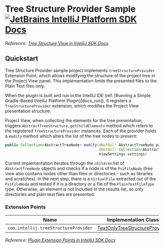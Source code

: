 # Tree Structure Provider Sample [![JetBrains IntelliJ Platform SDK Docs](https://jb.gg/badges/docs.svg)][docs]
*Reference: [Tree Structure View in IntelliJ SDK Docs][docs:tree_structure_view]*

## Quickstart

Tree Structure Provider sample project implements `treeStructureProvider` Extension Point, which allows modifying
the structure of the project tree in the Project View panel. This implementation limits the presented files
to the Plain Text files only.

When the plugin is built and run in the IntelliJ IDE (ref. [Running a Simple Gradle-Based IntelliJ Platform Plugin][docs_run]),
it registers a `TreeStructureProvider` extension, which modifies the Project View presentation structure.

Project View, when collecting the elements for the tree presentation, triggers `AbstractTreeStructure.getChildElements`
method which refers to the registered `TreeStructureProvider` instances. Each of the provider holds a `modify` method
which alters the list of the tree nodes to present:

```java
public Collection<AbstractTreeNode> modify(@NotNull AbstractTreeNode parent,
                                           @NotNull Collection<AbstractTreeNode> children,
                                           ViewSettings settings)
```

Current implementation iterates through the `children` list of `AbstractTreeNode` objects and checks if a node
is of the `PsiFileNode` (tree view also contains nodes other than files or directories - such as libraries and scratches).
In the next step, there is a `VirtualFile` extracted out of the `PsiFileNode` and tested if it is a directory or a file
of the `PlainTextFileType` type. Otherwise, an element is not included in the results list, so only directories and plain text
files are presented. 

### Extension Points

| Name                                 | Implementation Class                                                | Interface                                          |
| ------------------------------------ | ------------------------------------------------------------------- | -------------------------------------------------- |
| `com.intellij.treeStructureProvider` | [TextOnlyTreeStructureProvider][file:TextOnlyTreeStructureProvider] | [TreeStructureProvider][sdk:TreeStructureProvider] |

*Reference: [Plugin Extension Points in IntelliJ SDK Docs][docs:ep]*


[docs]: https://www.jetbrains.org/intellij/sdk/docs
[docs:tree_structure_view]: https://www.jetbrains.org/intellij/sdk/docs/tutorials/tree_structure_view.html
[docs:ep]: https://www.jetbrains.org/intellij/sdk/docs/basics/plugin_structure/plugin_extensions.html

[file:TextOnlyTreeStructureProvider]: ./src/main/java/org/intellij/sdk/treeStructureProvider/TextOnlyTreeStructureProvider.java

[sdk:TreeStructureProvider]: upsource:///platform/editor-ui-api/src/com/intellij/ide/projectView/TreeStructureProvider.java
